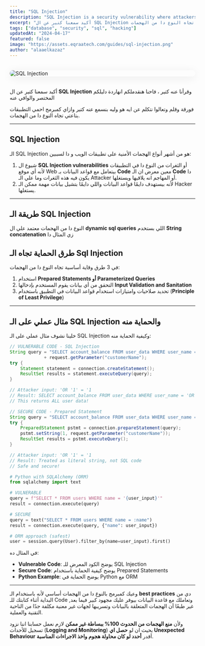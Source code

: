 ```yaml
---
title: "SQL Injection"
description: "SQL Injection is a security vulnerability where attackers manipulate queries to access or alter data. This guide explains how it works, its risks, and how to prevent it using parameterized queries and input validation."
excerpt: "أكيد سمعنا كتير عن ال SQL Injection وقرأنا عنه كتير ، فاحنا هنقدملكم انهاردة دليلكم المختصر والوافي عنه  فورقة وقلم وتعالوا نتكلم عن ايه هو وليه بنسمع عنه كتير وازاي كمبرمج احمي التطبيقات بتاعتي تجاه النوع دا من الهجمات."
tags: ["database", "security", "sql", "hacking"]
updatedAt: "2024-04-17"
featured: false
image: "https://assets.eqraatech.com/guides/sql-injection.png"
author: "alaaelkazaz"
---
```


<img src="https://assets.eqraatech.com/guides/sql-injection.png" alt="SQL Injection" ondragstart="return false;" oncontextmenu="return false;" style="display: block; margin: 2rem auto; border-radius: 1rem; box-shadow: 0 4px 24px 0 rgba(0,0,0,0.08);" />

أكيد سمعنا كتير عن ال **SQL Injection** وقرأنا عنه كتير ، فاحنا هنقدملكم انهاردة دليلكم المختصر والوافي عنه 

فورقة وقلم وتعالوا نتكلم عن ايه هو وليه بنسمع عنه كتير وازاي كمبرمج احمي التطبيقات بتاعتي تجاه النوع دا من الهجمات.

---

## SQL Injection

الـ SQL Injection هو من أشهر أنواع الهجمات الأمنية على تطبيقات الويب و دا لسببين:

1. شيوع ال **SQL Injection vulnerabilities** أو الثغرات من النوع دا في التطبيقات لأنه أي موقع Web بيتعامل مع قواعد البيانات بـ **Code** معين معرض ان الـ **Code** دا يكون فيه هذه الثغرات وما علي الـ Attacker أو المهاجم انه يلاقيها ويستغلها.
2. لأنه بيستهدف دايمًا قواعد البيانات واللي دايمًا بتشيل بيانات مهمة ممكن الـ Hacker يستغلها.

---

## **طريقة الـ SQL Injection** 

النوع دا من الهجمات معتمد علي ال **dynamic sql queries** اللي بستخدم **String concatenation**  زي المثال دا 

## **طرق الحماية تجاه الـ Sql Injection** 

في 3 طرق وقاية أساسية تجاه النوع دا من الهجمات:

1. استخدام **Prepared Statements أو Parameterized Queries**
2. التحقق من أي بيانات يقوم المستخدم بإدخالها **Input Validation and Sanitation**
3. تحديد صلاحيات وامتيازات استخدام قواعد البيانات في التطبيق باستخدام (**Principle of Least Privilege**)

---

## مثال عملي على الـ SQL Injection والحماية منه

خلينا نشوف مثال عملي على الـ SQL Injection وكيفية الحماية منه:

<!-- Vulnerable Code -->
```java
// VULNERABLE CODE - SQL Injection
String query = "SELECT account_balance FROM user_data WHERE user_name = "
             + request.getParameter("customerName");
try {
    Statement statement = connection.createStatement();
    ResultSet results = statement.executeQuery(query);
}

// Attacker input: 'OR '1' = '1
// Result: SELECT account_balance FROM user_data WHERE user_name = 'OR '1' = '1
// This returns ALL user data!
```

<!-- Secure Code -->
```java
// SECURE CODE - Prepared Statement
String query = "SELECT account_balance FROM user_data WHERE user_name = ?";
try {
    PreparedStatement pstmt = connection.prepareStatement(query);
    pstmt.setString(1, request.getParameter("customerName"));
    ResultSet results = pstmt.executeQuery();
}

// Attacker input: 'OR '1' = '1
// Result: Treated as literal string, not SQL code
// Safe and secure!
```

<!-- Python Example -->
```python
# Python with SQLAlchemy (ORM)
from sqlalchemy import text

# VULNERABLE
query = f"SELECT * FROM users WHERE name = '{user_input}'"
result = connection.execute(query)

# SECURE
query = text("SELECT * FROM users WHERE name = :name")
result = connection.execute(query, {"name": user_input})

# ORM approach (safest)
user = session.query(User).filter_by(name=user_input).first()
```

في المثال ده:
- **Vulnerable Code**: يوضح الكود المعرض للـ SQL Injection
- **Secure Code**: يوضح كيفية الحماية باستخدام Prepared Statements
- **Python Example**: يوضح الحماية في Python مع ORM

---

وعيك كمبرمج بالنوع دا من الهجمات أساسي لأنه باستخدام الـ **best practices**  دي من البداية أثناء كتابتك للـ Code وتعاملك مع قاعدة البيانات بيوفر عليك مجهود كبير فيما بعد, غير طبعًا أن الهجمات المتعلقة بالبيانات وتسريبها لجهات غير معنية مكلفة جدًا من الناحية التقنية والعملية.

ولأن **منع الهجمات من الحدوث 100% ببساطة غير ممكن** لازم نعمل حسابنا اننا نزود تسجيل للأحداث (**Logging and Monitoring**) بحيث ان لو **حصل اي Unexpected Behaviour** أقدر **أحدد لو كان محاولة هجوم واخذ الاجراءات المناسبة**.